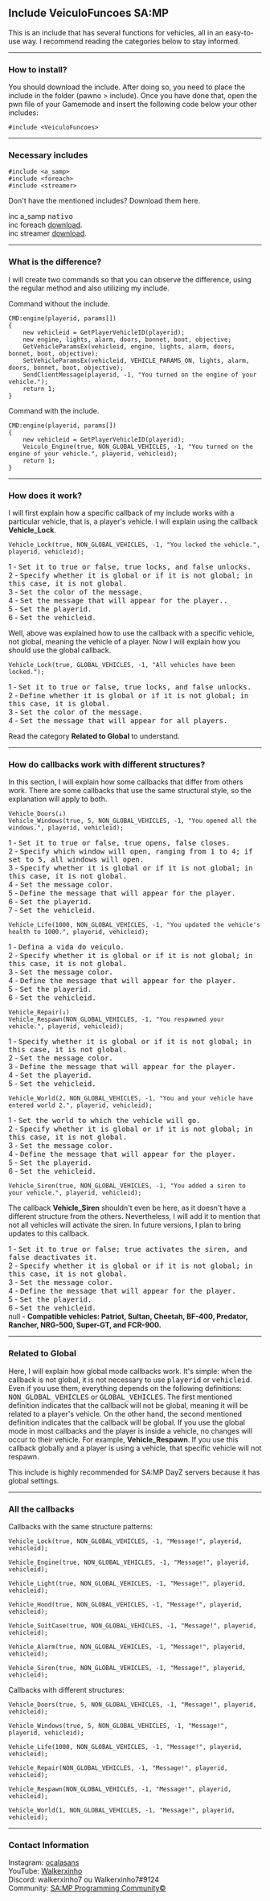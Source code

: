 ## Include VeiculoFuncoes SA:MP

This is an include that has several functions for vehicles, all in an easy-to-use way. I recommend reading the categories below to stay informed.

-----------------------

### How to install?

You should download the include. After doing so, you need to place the include in the folder (pawno > include). Once you have done that, open the pwn file of your Gamemode and insert the following code below your other includes:
```pawn
#include <VeiculoFuncoes>
```

-----------------------

### Necessary includes

```pawn 
#include <a_samp>
#include <foreach>
#include <streamer>
```
Don't have the mentioned includes? Download them here.

inc a_samp <kbd>nativo</kbd>   
inc foreach [download](https://github.com/karimcambridge/samp-foreach).   
inc streamer [download](https://github.com/samp-incognito/samp-streamer-plugin).

-----------------------

### What is the difference?

I will create two commands so that you can observe the difference, using the regular method and also utilizing my include.

Command without the include.
```pawn
CMD:engine(playerid, params[])
{
    new vehicleid = GetPlayerVehicleID(playerid);
    new engine, lights, alarm, doors, bonnet, boot, objective;
    GetVehicleParamsEx(vehicleid, engine, lights, alarm, doors, bonnet, boot, objective);
    SetVehicleParamsEx(vehicleid, VEHICLE_PARAMS_ON, lights, alarm, doors, bonnet, boot, objective);
    SendClientMessage(playerid, -1, "You turned on the engine of your vehicle.");
    return 1;
}
```
Command with the include.
```pawn
CMD:engine(playerid, params[])
{
    new vehicleid = GetPlayerVehicleID(playerid);
    Veiculo_Engine(true, NON_GLOBAL_VEHICLES, -1, "You turned on the engine of your vehicle.", playerid, vehicleid);
    return 1;
}
```

-----------------------

### How does it work?

I will first explain how a specific callback of my include works with a particular vehicle, that is, a player's vehicle. I will explain using the callback **Vehicle_Lock**.
```pawn
Vehicle_Lock(true, NON_GLOBAL_VEHICLES, -1, "You locked the vehicle.", playerid, vehicleid);
```
1 - <kbd>Set it to true or false, true locks, and false unlocks.</kbd>   
2 - <kbd>Specify whether it is global or if it is not global; in this case, it is not global.</kbd>   
3 - <kbd>Set the color of the message.</kbd>   
4 - <kbd>Set the message that will appear for the player..</kbd>   
5 - <kbd>Set the playerid.</kbd>   
6 - <kbd>Set the vehicleid.</kbd>

Well, above was explained how to use the callback with a specific vehicle, not global, meaning the vehicle of a player. Now I will explain how you should use the global callback.
```pawn
Vehicle_Lock(true, GLOBAL_VEHICLES, -1, "All vehicles have been locked.");
```
1 - <kbd>Set it to true or false, true locks, and false unlocks.</kbd>   
2 - <kbd>Define whether it is global or if it is not global; in this case, it is global.</kbd>   
3 - <kbd>Set the color of the message.</kbd>   
4 - <kbd>Set the message that will appear for all players.</kbd>   

Read the category **Related to Global** to understand.

-----------------------

### How do callbacks work with different structures?

In this section, I will explain how some callbacks that differ from others work. There are some callbacks that use the same structural style, so the explanation will apply to both.
```pawn
Vehicle_Doors(↓)
Vehicle_Windows(true, 5, NON_GLOBAL_VEHICLES, -1, "You opened all the windows.", playerid, vehicleid);
```
1 - <kbd>Set it to true or false, true opens, false closes.</kbd>   
2 - <kbd>Specify which window will open, ranging from 1 to 4; if set to 5, all windows will open.</kbd>   
3 - <kbd>Specify whether it is global or if it is not global; in this case, it is not global.</kbd>    
4 - <kbd>Set the message color.</kbd>   
5 - <kbd>Define the message that will appear for the player.</kbd>   
6 - <kbd>Set the playerid.</kbd>   
7 - <kbd>Set the vehicleid.</kbd>

```pawn
Vehicle_Life(1000, NON_GLOBAL_VEHICLES, -1, "You updated the vehicle's health to 1000.", playerid, vehicleid);
```
1 - <kbd>Defina a vida do veiculo.</kbd>   
2 - <kbd>Specify whether it is global or if it is not global; in this case, it is not global.</kbd>    
3 - <kbd>Set the message color.</kbd>   
4 - <kbd>Define the message that will appear for the player.</kbd>   
5 - <kbd>Set the playerid.</kbd>   
6 - <kbd>Set the vehicleid.</kbd>

```pawn
Vehicle_Repair(↓)
Vehicle_Respawn(NON_GLOBAL_VEHICLES, -1, "You respawned your vehicle.", playerid, vehicleid);
```
1 - <kbd>Specify whether it is global or if it is not global; in this case, it is not global.</kbd>    
2 - <kbd>Set the message color.</kbd>   
3 - <kbd>Define the message that will appear for the player.</kbd>   
4 - <kbd>Set the playerid.</kbd>   
5 - <kbd>Set the vehicleid.</kbd>

```pawn
Vehicle_World(2, NON_GLOBAL_VEHICLES, -1, "You and your vehicle have entered world 2.", playerid, vehicleid);
```
1 - <kbd>Set the world to which the vehicle will go.</kbd>   
2 - <kbd>Specify whether it is global or if it is not global; in this case, it is not global.</kbd>    
3 - <kbd>Set the message color.</kbd>   
4 - <kbd>Define the message that will appear for the player.</kbd>   
5 - <kbd>Set the playerid.</kbd>   
6 - <kbd>Set the vehicleid.</kbd>
```pawn
Vehicle_Siren(true, NON_GLOBAL_VEHICLES, -1, "You added a siren to your vehicle.", playerid, vehicleid);
```

The callback **Vehicle_Siren** shouldn't even be here, as it doesn't have a different structure from the others. Nevertheless, I will add it to mention that not all vehicles will activate the siren. In future versions, I plan to bring updates to this callback.

1 - <kbd>Set it to true or false; true activates the siren, and false deactivates it.</kbd>   
2 - <kbd>Specify whether it is global or if it is not global; in this case, it is not global.</kbd>   
3 - <kbd>Set the message color.</kbd>   
4 - <kbd>Define the message that will appear for the player.</kbd>   
5 - <kbd>Set the playerid.</kbd>   
6 - <kbd>Set the vehicleid.</kbd>   
null - **Compatible vehicles: Patriot, Sultan, Cheetah, BF-400, Predator, Rancher, NRG-500, Super-GT, and FCR-900.**

-----------------------

### Related to Global

Here, I will explain how global mode callbacks work. It's simple: when the callback is not global, it is not necessary to use <kbd>playerid</kbd> or <kbd>vehicleid</kbd>. Even if you use them, everything depends on the following definitions: <kbd>NON_GLOBAL_VEHICLES</kbd> or <kbd>GLOBAL_VEHICLES</kbd>. The first mentioned definition indicates that the callback will not be global, meaning it will be related to a player's vehicle. On the other hand, the second mentioned definition indicates that the callback will be global. If you use the global mode in most callbacks and the player is inside a vehicle, no changes will occur to their vehicle. For example, **Vehicle_Respawn**. If you use this callback globally and a player is using a vehicle, that specific vehicle will not respawn.

This include is highly recommended for SA:MP DayZ servers because it has global settings.

-----------------------

### All the callbacks

Callbacks with the same structure patterns:
```pawn
Vehicle_Lock(true, NON_GLOBAL_VEHICLES, -1, "Message!", playerid, vehicleid);

Vehicle_Engine(true, NON_GLOBAL_VEHICLES, -1, "Message!", playerid, vehicleid);

Vehicle_Light(true, NON_GLOBAL_VEHICLES, -1, "Message!", playerid, vehicleid);

Vehicle_Hood(true, NON_GLOBAL_VEHICLES, -1, "Message!", playerid, vehicleid);

Vehicle_SuitCase(true, NON_GLOBAL_VEHICLES, -1, "Message!", playerid, vehicleid);

Vehicle_Alarm(true, NON_GLOBAL_VEHICLES, -1, "Message!", playerid, vehicleid);

Vehicle_Siren(true, NON_GLOBAL_VEHICLES, -1, "Message!", playerid, vehicleid);
```
Callbacks with different structures:
```pawn
Vehicle_Doors(true, 5, NON_GLOBAL_VEHICLES, -1, "Message!", playerid, vehicleid);

Vehicle_Windows(true, 5, NON_GLOBAL_VEHICLES, -1, "Message!", playerid, vehicleid);

Vehicle_Life(1000, NON_GLOBAL_VEHICLES, -1, "Message!", playerid, vehicleid);

Vehicle_Repair(NON_GLOBAL_VEHICLES, -1, "Message!", playerid, vehicleid);

Vehicle_Respawn(NON_GLOBAL_VEHICLES, -1, "Message!", playerid, vehicleid);

Vehicle_World(1, NON_GLOBAL_VEHICLES, -1, "Message!", playerid, vehicleid);
```

-----------------------

### Contact Information

Instagram: [ocalasans](https://instagram.com/ocalasans)   
YouTube: [Walkerxinho](https://www.youtube.com/@walkerxinho)   
Discord: walkerxinho7 ou Walkerxinho7#9124   
Community: [SA:MP Programming Community©](https://abre.ai/samp-spc)
